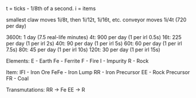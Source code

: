 t = ticks - 1/8th of a second.
i = items

smallest claw moves 1i/8t, then 1i/12t, 1i/16t, etc.
conveyor moves 1i/4t (720 per day)

 3600t:  1 day (7.5 real-life minutes)
    4t:  900 per day (1 per irl 0.5s)
   16t:  225 per day (1 per irl 2s)
   40t:  90 per day (1 per irl 5s)
   60t:  60 per day (1 per irl 7.5s)
   80t:  45 per day (1 per irl 10s)
   120t: 30 per day (1 per irl 15s)

Elements:
    E - Earth
    Fe - Ferrite
    F - Fire
    I - Impurity
    R - Rock

Item:
    IFI - Iron Ore
    FeFe - Iron Lump
    RR - Iron Precursor
    EE - Rock Precursor
    FR - Coal

Transmutations:
    RR -> Fe
    EE -> R
